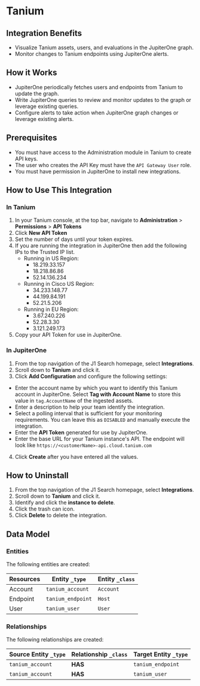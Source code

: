 # Tanium

## Integration Benefits

- Visualize Tanium assets, users, and evaluations in the JupiterOne graph.
- Monitor changes to Tanium endpoints using JupiterOne alerts.

## How it Works

- JupiterOne periodically fetches users and endpoints from Tanium to update the
  graph.
- Write JupiterOne queries to review and monitor updates to the graph or
  leverage existing queries.
- Configure alerts to take action when JupiterOne graph changes or leverage
  existing alerts.

## Prerequisites

- You must have access to the Administration module in Tanium to create API
  keys.
- The user who creates the API Key must have the `API Gateway User` role.
- You must have permission in JupiterOne to install new integrations.

## How to Use This Integration

### In Tanium

1. In your Tanium console, at the top bar, navigate to **Administration** >
   **Permissions** > **API Tokens**
2. Click **New API Token**
3. Set the number of days until your token expires.
4. If you are running the integration in JupiterOne then add the following IPs
   to the Trusted IP list.
   - Running in US Region:
     - 18.219.33.157
     - 18.218.86.86
     - 52.14.136.234
   - Running in Cisco US Region:
     - 34.233.148.77
     - 44.199.84.191
     - 52.21.5.206
   - Running in EU Region:
     - 3.67.240.226
     - 52.28.3.30
     - 3.121.249.173
5. Copy your API Token for use in JupiterOne.

### In JupiterOne

1. From the top navigation of the J1 Search homepage, select **Integrations**.
2. Scroll down to **Tanium** and click it.
3. Click **Add Configuration** and configure the following settings:

- Enter the account name by which you want to identify this Tanium account in
  JupiterOne. Select **Tag with Account Name** to store this value in
  `tag.AccountName` of the ingested assets.
- Enter a description to help your team identify the integration.
- Select a polling interval that is sufficient for your monitoring requirements.
  You can leave this as `DISABLED` and manually execute the integration.
- Enter the **API Token** generated for use by JupiterOne.
- Enter the base URL for your Tanium instance's API. The endpoint will look like
  `https://<customerName>-api.cloud.tanium.com`

4. Click **Create** after you have entered all the values.

## How to Uninstall

1. From the top navigation of the J1 Search homepage, select **Integrations**.
2. Scroll down to **Tanium** and click it.
3. Identify and click the **instance to delete**.
4. Click the trash can icon.
5. Click **Delete** to delete the integration.

<!-- {J1_DOCUMENTATION_MARKER_START} -->
<!--
********************************************************************************
NOTE: ALL OF THE FOLLOWING DOCUMENTATION IS GENERATED USING THE
"j1-integration document" COMMAND. DO NOT EDIT BY HAND! PLEASE SEE THE DEVELOPER
DOCUMENTATION FOR USAGE INFORMATION:

https://github.com/JupiterOne/sdk/blob/main/docs/integrations/development.md
********************************************************************************
-->

## Data Model

### Entities

The following entities are created:

| Resources | Entity `_type`    | Entity `_class` |
| --------- | ----------------- | --------------- |
| Account   | `tanium_account`  | `Account`       |
| Endpoint  | `tanium_endpoint` | `Host`          |
| User      | `tanium_user`     | `User`          |

### Relationships

The following relationships are created:

| Source Entity `_type` | Relationship `_class` | Target Entity `_type` |
| --------------------- | --------------------- | --------------------- |
| `tanium_account`      | **HAS**               | `tanium_endpoint`     |
| `tanium_account`      | **HAS**               | `tanium_user`         |

<!--
********************************************************************************
END OF GENERATED DOCUMENTATION AFTER BELOW MARKER
********************************************************************************
-->
<!-- {J1_DOCUMENTATION_MARKER_END} -->
